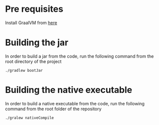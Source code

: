 # Pre requisites
Install GraalVM from [here](https://www.graalvm.org/latest/docs/getting-started/)

# Building the jar
In order to build a jar from the code, run the following command from the root directory of the project

```
./gradlew bootJar
```
# Building the native executable
In order to build a native executable from the code, run the following command from the root folder of the repository

```
./gralew nativeCompile
```
